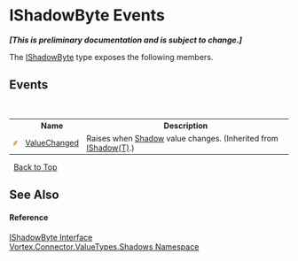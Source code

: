 # IShadowByte Events
 _**\[This is preliminary documentation and is subject to change.\]**_

The <a href="T_Vortex_Connector_ValueTypes_Shadows_IShadowByte.md">IShadowByte</a> type exposes the following members.


## Events
&nbsp;<table><tr><th></th><th>Name</th><th>Description</th></tr><tr><td>![Public event](media/pubevent.gif "Public event")</td><td><a href="E_Vortex_Connector_ValueTypes_Shadows_IShadow_1_ValueChanged.md">ValueChanged</a></td><td>
Raises when <a href="P_Vortex_Connector_ValueTypes_Shadows_IShadow_1_Shadow.md">Shadow</a> value changes.
 (Inherited from <a href="T_Vortex_Connector_ValueTypes_Shadows_IShadow_1.md">IShadow(T)</a>.)</td></tr></table>&nbsp;
<a href="#ishadowbyte-events">Back to Top</a>

## See Also


#### Reference
<a href="T_Vortex_Connector_ValueTypes_Shadows_IShadowByte.md">IShadowByte Interface</a><br /><a href="N_Vortex_Connector_ValueTypes_Shadows.md">Vortex.Connector.ValueTypes.Shadows Namespace</a><br />